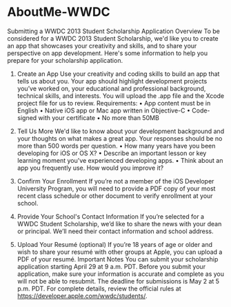 AboutMe-WWDC
============

Submitting a WWDC 2013 Student Scholarship Application
Overview
To be considered for a WWDC 2013 Student Scholarship, we'd like you to create an app that showcases your creativity and skills, and to share your perspective on app development. Here's some information to help you prepare for your scholarship application.

1. Create an App
Use your creativity and coding skills to build an app that tells us about you. Your app should highlight development projects you’ve worked on, your educational and professional background, technical skills, and interests. You will upload the .app file and the Xcode project file for us to review.
Requirements:
• App content must be in English
• Native iOS app or Mac app written in Objective-C • Code-signed with your certificate
• No more than 50MB

2. Tell Us More
We'd like to know about your development background and your thoughts on what makes a great app. Your responses should be no more than 500 words per question.
• How many years have you been developing for iOS or OS X?
• Describe an important lesson or key learning moment you've experienced developing apps. • Think about an app you frequently use. How would you improve it?

3. Confirm Your Enrollment
If you’re not a member of the iOS Developer University Program, you will need to provide a PDF copy of your most recent class schedule or other document to verify enrollment at your school.

4. Provide Your School's Contact Information
If you’re selected for a WWDC Student Scholarship, we’d like to share the news with your dean or principal. We’ll need their contact information and school address.

5. Upload Your Resumé (optional)
If you’re 18 years of age or older and wish to share your resumé with other groups at Apple, you can upload a PDF of your resumé.
Important Notes
You can submit your scholarship application starting April 29 at 9 a.m. PDT. Before you submit your application, make sure your information is accurate and complete as you will not be able to resubmit.
The deadline for submissions is May 2 at 5 p.m. PDT.
For complete details, review the official rules at https://developer.apple.com/wwdc/students/.
